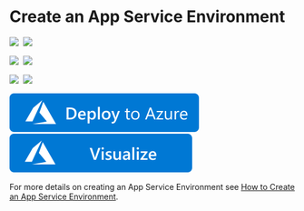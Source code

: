 # Create an App Service Environment

<IMG SRC="https://azurequickstartsservice.blob.core.windows.net/badges/201-web-app-ase-create/PublicLastTestDate.svg" />&nbsp;
<IMG SRC="https://azurequickstartsservice.blob.core.windows.net/badges/201-web-app-ase-create/PublicDeployment.svg" />&nbsp;

<IMG SRC="https://azurequickstartsservice.blob.core.windows.net/badges/201-web-app-ase-create/FairfaxLastTestDate.svg" />&nbsp;
<IMG SRC="https://azurequickstartsservice.blob.core.windows.net/badges/201-web-app-ase-create/FairfaxDeployment.svg" />&nbsp;

<IMG SRC="https://azurequickstartsservice.blob.core.windows.net/badges/201-web-app-ase-create/BestPracticeResult.svg" />&nbsp;
<IMG SRC="https://azurequickstartsservice.blob.core.windows.net/badges/201-web-app-ase-create/CredScanResult.svg" />&nbsp;

<a href="https://portal.azure.com/#create/Microsoft.Template/uri/https%3A%2F%2Fraw.githubusercontent.com%2Fazure%2Fazure-quickstart-templates%2Fmaster%2F201-web-app-ase-create%2Fazuredeploy.json" target="_blank">
    <img src="https://raw.githubusercontent.com/Azure/azure-quickstart-templates/master/1-CONTRIBUTION-GUIDE/images/deploytoazure.svg?sanitize=true"/>
</a>
<a href="http://armviz.io/#/?load=https%3A%2F%2Fraw.githubusercontent.com%2FAzure%2Fazure-quickstart-templates%2Fmaster%2F201-web-app-ase-create%2Fazuredeploy.json" target="_blank">
    <img src="https://raw.githubusercontent.com/Azure/azure-quickstart-templates/master/1-CONTRIBUTION-GUIDE/images/visualizebutton.svg?sanitize=true"/>
</a>

For more details on creating an App Service Environment see [How to Create an App Service Environment](https://azure.microsoft.com/documentation/articles/app-service-web-how-to-create-an-app-service-environment/).

